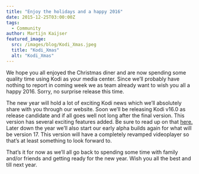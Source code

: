 ```yaml
---
title: "Enjoy the holidays and a happy 2016"
date: 2015-12-25T03:00:00Z
tags:
  - Community
author: Martijn Kaijser
featured_image:
  src: /images/blog/Kodi_Xmas.jpeg
  title: "Kodi_Xmas"
  alt: "Kodi_Xmas"
---
```


We hope you all enjoyed the Christmas diner and are now spending some quality time using Kodi as your media center. Since we’ll probably have nothing to report in coming week we as team already want to wish you all a happy 2016. Sorry, no surprise release this time.

The new year will hold a lot of exciting Kodi news which we’ll absolutely share with you through our website. Soon we’ll be releasing Kodi v16.0 as release candidate and if all goes well not long after the final version. This version has several exciting features added. Be sure to read up on that [here.](/category/pre-release) Later down the year we’ll also start our early alpha builds again for what will be version 17. This version will have a completely revamped videoplayer so that’s at least something to look forward to.

That’s it for now as we’ll all go back to spending some time with family and/or friends and getting ready for the new year. Wish you all the best and till next year.
